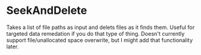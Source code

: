 # SeekAndDelete

Takes a list of file paths as input and delets files as it finds them. Useful for targeted data remedation if you do that type of thing. Doesn't currently support file/unallocated space overwrite, but I might add that functionality later.
